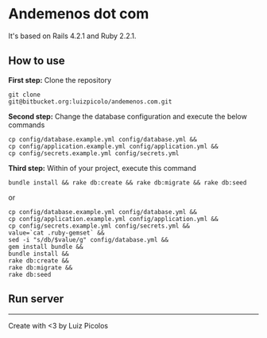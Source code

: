 # Andemenos dot com

It's based on Rails 4.2.1 and Ruby 2.2.1.

## How to use
**First step:** Clone the repository

    git clone
    git@bitbucket.org:luizpicolo/andemenos.com.git

**Second step:** Change the database configuration and execute the below commands

    cp config/database.example.yml config/database.yml &&
    cp config/application.example.yml config/application.yml &&
    cp config/secrets.example.yml config/secrets.yml

**Third step:** Within of your project, execute this command

    bundle install && rake db:create && rake db:migrate && rake db:seed
    
or 
```
cp config/database.example.yml config/database.yml &&
cp config/application.example.yml config/application.yml &&
cp config/secrets.example.yml config/secrets.yml &&
value=`cat .ruby-gemset` &&
sed -i "s/db/$value/g" config/database.yml &&
gem install bundle &&
bundle install &&
rake db:create &&
rake db:migrate &&
rake db:seed
```

## Run server

______
Create with <3 by Luiz Picolos  
